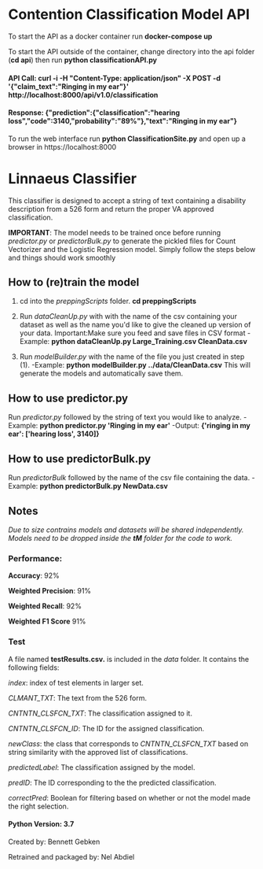 # Contention Classification Model API


To start the API as a docker container run **docker-compose up**

To start the API outside of the container, change directory into the api folder (**cd api**) then run **python classificationAPI.py**

#### API Call: curl -i -H "Content-Type: application/json" -X POST -d '{"claim_text":"Ringing in my ear"}' http://localhost:8000/api/v1.0/classification

#### Response: {"prediction":{"classification":"hearing loss","code":3140,"probability":"89%"},"text":"Ringing in my ear"}

To run the web interface run **python ClassificationSite.py** and open up a browser in https://localhost:8000



# Linnaeus Classifier
This classifier is designed to accept a string of text containing a disability description from a 526 form and return the proper VA approved classification.

**IMPORTANT**: The model needs to be trained once before running _predictor.py_ or _predictorBulk.py_ to generate the pickled files for Count Vectorizer and the Logistic Regression model. Simply follow the steps below and things should work smoothly

## How to (re)train the model

1) cd into the *preppingScripts* folder. **cd preppingScripts**

2) Run *dataCleanUp.py* with with the name of the csv containing your dataset as well as the name you'd like to give the cleaned up version of your data. 
Important:Make sure you feed and save files in CSV format 
-Example: **python dataCleanUp.py Large_Training.csv CleanData.csv**

3) Run *modelBuilder.py* with the name of the file you just created in step (1).
-Example: **python modelBuilder.py ../data/CleanData.csv**
This will generate the models and automatically save them.

## How to use predictor.py
Run *predictor.py* followed by the string of text you would like to analyze.
-Example: **python predictor.py 'Ringing in my ear'**
-Output: **{'ringing in my ear': ['hearing loss', 3140]}**

## How to use predictorBulk.py

Run *predictorBulk* followed by the name of the csv file containing the data.
-Example: **python predictorBulk.py NewData.csv**


## Notes

_Due to size contrains models and datasets will be shared independently. Models need to be dropped inside the **tM** folder for the code to work._


### Performance:

**Accuracy**: 92%

**Weighted Precision**: 91%

**Weighted Recall**: 92%

**Weighted F1 Score** 91%


### Test

A file named **testResults.csv.** is included in the _data_ folder. It contains the following fields:

*index*: index of test elements in larger set.

*CLMANT_TXT*: The text from the 526 form.

*CNTNTN_CLSFCN_TXT*: The classification assigned to it.

*CNTNTN_CLSFCN_ID*: The ID for the assigned classification.

*newClass*: the class that corresponds to *CNTNTN_CLSFCN_TXT* based on string similarity with the approved list of classifications.

*predictedLabel*: The classification assigned by the model.

*predID*: The ID corresponding to the the predicted classification.

*correctPred*: Boolean for filtering based on whether or not the model made the right selection.


#### Python Version: 3.7


Created by: Bennett Gebken

Retrained and packaged by: Nel Abdiel 